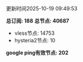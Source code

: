 更新时间2025-10-19 09:49:53

**总订阅: 188**
**总节点: 40687**
- vless节点: 14753
- hysteria2节点: 10

**google ping有效节点: 202**
